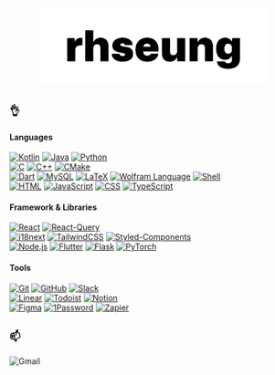 <p align="center">
  <picture>
      <source media="(prefers-color-scheme: dark)" srcset="images/logo_dark.png">
      <source media="(prefers-color-scheme: light)" srcset="images/logo_light.png">
      <img alt="logo" src="images/logo_light.png" style="max-width: 100%; height: auto;" width="400">
  </picture>
</p>

## `👌`

#### Languages

  [![Kotlin](https://img.shields.io/badge/Kotlin-7F52FF?style=for-the-badge&logo=Kotlin&logoColor=white)](#)
  [![Java](https://img.shields.io/badge/Java-ED8B00?style=for-the-badge&logo=openjdk&logoColor=white)](#)
  [![Python](https://img.shields.io/badge/Python-3776AB?style=for-the-badge&logo=Python&logoColor=white)](#)  
  [![C](https://img.shields.io/badge/c-34475C?style=for-the-badge&logo=c&logoColor=white)](#)
  [![C++](https://img.shields.io/badge/c++-00599C?style=for-the-badge&logo=c%2B%2B&logoColor=white)](#)
  [![CMake](https://img.shields.io/badge/cmake-4a974f?style=for-the-badge&logo=CMake&logoColor=white)](#)  
  [![Dart](https://img.shields.io/badge/dart-2678BC?style=for-the-badge&logo=Dart&logoColor=white)](#)
  [![MySQL](https://img.shields.io/badge/MySQL-4479A1?style=for-the-badge&logo=mysql&logoColor=white)](#)
  [![LaTeX](https://img.shields.io/badge/latex-008080?style=for-the-badge&logo=LaTeX&logoColor=white)](#)
  [![Wolfram Language](https://img.shields.io/badge/Wolfram%20Language-DD1100?style=for-the-badge&logo=wolframmathematica&logoColor=white)](#)
  [![Shell](https://img.shields.io/badge/Shell-272e34?style=for-the-badge&logo=gnubash&logoColor=white)](#)  
  [![HTML](https://img.shields.io/badge/html5-d35836?style=for-the-badge&logo=HTML5&logoColor=white)](#)
  [![JavaScript](https://img.shields.io/badge/JavaScript-f3e14f?style=for-the-badge&logo=JavaScript&logoColor=black)](#)
  [![CSS](https://img.shields.io/badge/CSS-447ebe?style=for-the-badge&logoColor=white)](#)
  [![TypeScript](https://img.shields.io/badge/TypeScript-3178C6?style=for-the-badge&logo=TypeScript&logoColor=white)](#)

#### Framework & Libraries

  [![React](https://img.shields.io/badge/React-61DAFB?style=for-the-badge&logo=react&logoColor=black)](#)
  [![React-Query](https://img.shields.io/badge/React%20Query-FF4154?style=for-the-badge&logo=reactquery&logoColor=white)](#)  
  [![i18next](https://img.shields.io/badge/i18next-26A69A?style=for-the-badge&logo=i18next&logoColor=white)](#)
  [![TailwindCSS](https://img.shields.io/badge/Tailwind%20Css-06B6D4?style=for-the-badge&logo=tailwindcss&logoColor=white)](#)
  [![Styled-Components](https://img.shields.io/badge/Styled--Components-DB7093?style=for-the-badge&logo=styledcomponents&logoColor=white)](#)  
  [![Node.js](https://img.shields.io/badge/Node.js-44883e?style=for-the-badge&logo=Node.JS&logoColor=white)](#)
  [![Flutter](https://img.shields.io/badge/Flutter-02569B?style=for-the-badge&logo=flutter&logoColor=white)](#)
  [![Flask](https://img.shields.io/badge/Flask-000000?style=for-the-badge&logo=flask&logoColor=white)](#)
  [![PyTorch](https://img.shields.io/badge/PyTorch-e74a2b?style=for-the-badge&logo=pytorch&logoColor=white)](#)

#### Tools

  [![Git](https://img.shields.io/badge/git-F05032?style=for-the-badge&logo=git&logoColor=white)](#)
  [![GitHub](https://img.shields.io/badge/github-181717?style=for-the-badge&logo=github&logoColor=white)](#)
  [![Slack](https://img.shields.io/badge/slack-4A154B?style=for-the-badge&logo=slack&logoColor=white)](#)  
  [![Linear](https://img.shields.io/badge/linear-5E6AD2?style=for-the-badge&logo=linear&logoColor=white)](#)
  [![Todoist](https://img.shields.io/badge/todoist-E44332?style=for-the-badge&logo=todoist&logoColor=white)](#)
  [![Notion](https://img.shields.io/badge/notion-000000?style=for-the-badge&logo=notion&logoColor=white)](#)  
  [![Figma](https://img.shields.io/badge/figma-F24E1E?style=for-the-badge&logo=figma&logoColor=white)](#)
  [![1Password](https://img.shields.io/badge/1password-3B66BC?style=for-the-badge&logo=1password&logoColor=white)](#)
  [![Zapier](https://img.shields.io/badge/zapier-FF4F00?style=for-the-badge&logo=zapier&logoColor=white)](#)

## `📫`

  ![Gmail](https://img.shields.io/badge/Gmail-rhseungg%40gmail.com-EA4335?style=for-the-badge&logo=Gmail&logoColor=white)
